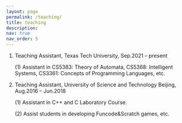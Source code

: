 ```yaml
---
layout: page
permalink: /teaching/
title: teaching
description: 
nav: true
nav_order: 5
---
```


1. Teaching Assistant, Texas Tech University, Sep.2021 – present

   (1) Assistant in CS5383: Theory of Automata, CS5368: Intelligent Systems, CS3361: Concepts of Programming Languages, etc.


2. Teaching Assistant, University of Science and Technology Beijing, Aug.2016 – Jun.2018

   (1) Assistant in C++ and C Laboratory Course.

   (2) Assist students in developing Funcode&Scratch games, etc.

